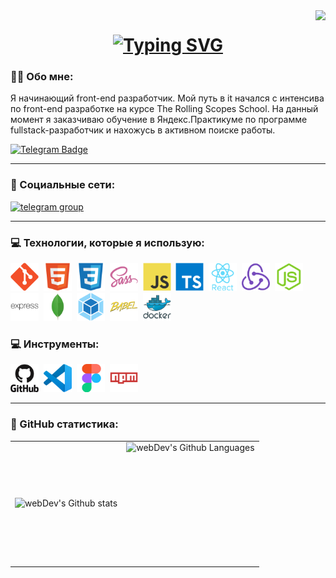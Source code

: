 <img align="right" src="https://visitor-badge.laobi.icu/badge?page_id=iuliya21.iuliya21"/>

<h1 align="center">
  <a href="https://git.io/typing-svg"><img src="https://readme-typing-svg.herokuapp.com?font=Fira+Code&weight=500&size=22&pause=1000&color=919DFF&center=true&width=500&lines=+%D0%9F%D1%80%D0%B8%D0%B2%D0%B5%D1%82+%F0%9F%91%8B;%D0%9C%D0%B5%D0%BD%D1%8F+%D0%B7%D0%BE%D0%B2%D1%83%D1%82+%D0%98%D1%83%D0%BB%D0%B8%D1%8F!" alt="Typing SVG" /></a>
</h1>

### 👩‍💻 Обо мне: 
Я начинающий front-end разработчик. Мой путь в it начался с интенсива по front-end разработке на курсе The Rolling Scopes School. На данный момент я заказчиваю обучение в Яндекс.Практикуме по программе fullstack-разработчик и нахожусь в активном поиске работы.

[![Telegram Badge](https://img.shields.io/badge/-iuliya_21-blue?style=flat&logo=Telegram&logoColor=white)](https://t.me/iuliya_21)

---

### 🤝 Социальные сети:

</a>
  <a href="https://t.me/iuliya_21" target="_blank">
  <img src="https://cdn-icons-png.flaticon.com/512/2111/2111646.png" width="40" height="40" alt="telegram group" />
</a>

---

### 💻 Технологии, которые я использую:
<div>
  <img src="https://github.com/devicons/devicon/blob/master/icons/git/git-original.svg" title="git" alt="git" width="45" height="45"/>&nbsp
  <img src="https://github.com/devicons/devicon/blob/master/icons/html5/html5-original.svg" title="html5" alt="html5" width="45" height="45"/>&nbsp
  <img src="https://github.com/devicons/devicon/blob/master/icons/css3/css3-original.svg" title="css" alt="css" width="45" height="45"/>&nbsp
  <img src="https://github.com/devicons/devicon/blob/master/icons/sass/sass-original.svg" title="sass/scss" alt="sass/scss" width="45" height="45"/>&nbsp;
  <img src="https://github.com/devicons/devicon/blob/master/icons/javascript/javascript-original.svg" title="javascript" alt="javascript" width="45" height="45"/>&nbsp
  <img src="https://github.com/devicons/devicon/blob/master/icons/typescript/typescript-original.svg" title="typescript" alt="typescript" width="45" height="45"/>&nbsp
  <img src="https://github.com/devicons/devicon/blob/master/icons/react/react-original-wordmark.svg" title="reactjs" alt="reactjs" width="45" height="45"/>&nbsp
  <img src="https://github.com/devicons/devicon/blob/master/icons/redux/redux-original.svg" title="redux" alt="redux" width="45" height="45"/>&nbsp;
  <img src="https://github.com/devicons/devicon/blob/master/icons/nodejs/nodejs-original.svg" title="nodejs" alt="nodejs" width="45" height="45"/>&nbsp
  <img src="https://github.com/devicons/devicon/blob/master/icons/express/express-original-wordmark.svg" title="express" alt="express" width="45" height="45"/>&nbsp
  <img src="https://github.com/devicons/devicon/blob/master/icons/mongodb/mongodb-original.svg" title="mongodb" alt="mongodb" width="45" height="45"/>&nbsp
  <img src="https://github.com/devicons/devicon/blob/master/icons/webpack/webpack-original.svg" title="webpack" alt="webpack" width="45" height="45"/>&nbsp;
  <img src="https://github.com/devicons/devicon/blob/master/icons/babel/babel-original.svg" title="babel" alt="babel" width="45" height="45"/>&nbsp;
  <img src="https://github.com/devicons/devicon/blob/master/icons/docker/docker-original-wordmark.svg" title="docker" alt="docker" width="45" height="45"/>&nbsp;
</div>

### 💻 Инструменты:
<div>
  <img src="https://github.com/devicons/devicon/blob/master/icons/github/github-original-wordmark.svg" title="github" alt="github" width="45" height="45" fill="red"/>&nbsp
  <img src="https://github.com/devicons/devicon/blob/master/icons/vscode/vscode-original.svg" title="vscode" alt="vscode" width="45" height="45"/>&nbsp
  <img src="https://github.com/devicons/devicon/blob/master/icons/figma/figma-original.svg" title="figma" alt="figma" width="45" height="45"/>&nbsp
  <img src="https://github.com/devicons/devicon/blob/master/icons/npm/npm-original-wordmark.svg" title="npm" alt="npm" width="45" height="45"/>&nbsp
</div>

---

### 🎢 GitHub статистика:
<table>
  <tr>
    <td>
      <img align="left" src="http://github-readme-streak-stats.herokuapp.com?user=iuliya21&theme=dark&background=000000" alt="webDev's Github stats" />
    </td>
    <td>
      <img height="195px" align="right" alt="webDev's Github Languages" src="https://github-readme-stats-sigma-five.vercel.app/api/top-langs/?username=iuliya21&layout=compact&theme=vision-friendly-dark" />
    </td>
  </tr>
</table>
